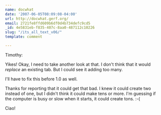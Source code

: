 ```yaml
---
name: docwhat
date: '2007-06-05T08:09:08-04:00'
url: http://docwhat.gerf.org/
email: 2721fe8ffd609b6df0d4b734defc9cd5
_id: 4e5831eb-f835-407c-8aa0-487112c10226
slug: "/its_all_text_v06/"
template: comment

---
```


Timothy:

Yikes!  Okay, I need to take another look at that. I don't think that it would *replace* an existing tab.  But I could see it adding too many.

I'll have to fix this before 1.0 as well.

Thanks for reporting that it could get that bad.  I knew it could create two instead of one, but I didn't think it could make tens or more.  I'm guessing if the computer is busy or slow when it starts, it could create tons. :-(

Ciao!
